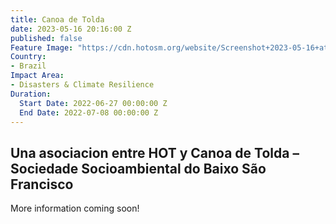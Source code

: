 ```yaml
---
title: Canoa de Tolda
date: 2023-05-16 20:16:00 Z
published: false
Feature Image: "https://cdn.hotosm.org/website/Screenshot+2023-05-16+at+1.16.47+PM.png"
Country:
- Brazil
Impact Area:
- Disasters & Climate Resilience
Duration:
  Start Date: 2022-06-27 00:00:00 Z
  End Date: 2022-07-08 00:00:00 Z
---
```


## Una asociacion entre HOT y Canoa de Tolda – Sociedade Socioambiental do Baixo São Francisco

More information coming soon!